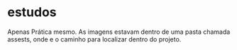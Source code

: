 # estudos
Apenas Prática mesmo.
As imagens estavam dentro de uma pasta chamada assests, onde e o caminho para localizar dentro do projeto.
